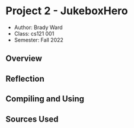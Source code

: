 # Project 2 - JukeboxHero

* Author: Brady Ward
* Class: cs121 001
* Semester: Fall 2022

## Overview



## Reflection


## Compiling and Using


## Sources Used